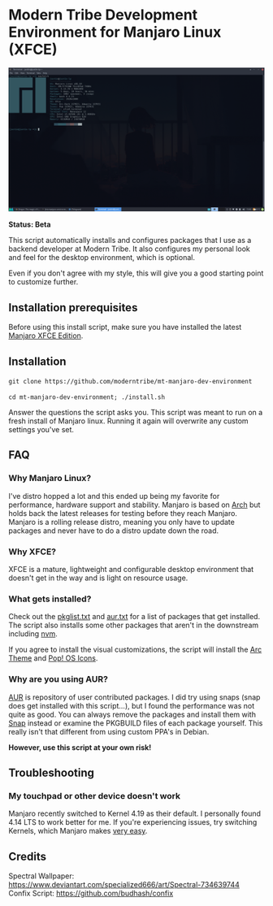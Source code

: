 # Modern Tribe Development Environment for Manjaro Linux (XFCE)

![Screenshot](images/screenshot.png)

**Status: Beta**

This script automatically installs and configures packages that I use as a backend developer at Modern Tribe.
It also configures my personal look and feel for the desktop environment, which is optional.

Even if you don't agree with my style, this will give you a good starting point to customize further.

## Installation prerequisites

Before using this install script, make sure you have installed the latest [Manjaro XFCE Edition](https://manjaro.org/download/official/xfce/).

## Installation

`git clone https://github.com/moderntribe/mt-manjaro-dev-environment`

`cd mt-manjaro-dev-environment; ./install.sh`

Answer the questions the script asks you. This script was meant to run on a fresh install of Manjaro linux.
Running it again will overwrite any custom settings you've set.

## FAQ

### Why Manjaro Linux?

I've distro hopped a lot and this ended up being my favorite for performance, hardware support and stability. Manjaro is based on [Arch](https://www.archlinux.org/) but holds back the latest
releases for testing before they reach Manjaro. Manjaro is a rolling release distro, meaning you only have to update packages and never have to do a distro update down the road.

### Why XFCE?

XFCE is a mature, lightweight and configurable desktop environment that doesn't get in the way and is light on resource usage.

### What gets installed?

Check out the [pkglist.txt](conf/pacman/pkglist.txt) and [aur.txt](conf/pacman/aur.txt) for a list of packages that get installed. The script
also installs some other packages that aren't in the downstream including [nvm](https://github.com/creationix/nvm).

If you agree to install the visual customizations, the script will install the [Arc Theme](https://github.com/horst3180/arc-theme) and [Pop! OS Icons](https://github.com/pop-os/icon-theme).

### Why are you using AUR?

[AUR](https://aur.archlinux.org/) is repository of user contributed packages. I did try using snaps (snap does get installed with this script...), but I found the performance was not quite as good.
You can always remove the packages and install them with [Snap](https://snapcraft.io/) instead or examine the PKGBUILD files of each package yourself. This really isn't that different from using
custom PPA's in Debian.

**However, use this script at your own risk!**


## Troubleshooting

### My touchpad or other device doesn't work

Manjaro recently switched to Kernel 4.19 as their default. I personally found 4.14 LTS to work better for me.
If you're experiencing issues, try switching Kernels, which Manjaro makes [very easy](https://wiki.manjaro.org/index.php/Manjaro_Kernels).

## Credits

Spectral Wallpaper: https://www.deviantart.com/specialized666/art/Spectral-734639744  
Confix Script: https://github.com/budhash/confix
 

